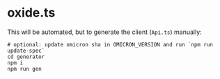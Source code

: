 # oxide.ts

This will be automated, but to generate the client (`Api.ts`) manually:

```
# optional: update omicron sha in OMICRON_VERSION and run `npm run update-spec`
cd generator
npm i
npm run gen
```
